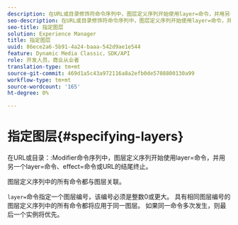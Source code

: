 ```yaml
---
description: 在URL或目录修饰符命令序列中，图层定义序列开始使用layer=命令，并用另一个layer=命令、effect=命令或URL的结尾终止。
seo-description: 在URL或目录修饰符命令序列中，图层定义序列开始使用layer=命令，并用另一个layer=命令、effect=命令或URL的结尾终止。
seo-title: 指定图层
solution: Experience Manager
title: 指定图层
uuid: 86ece2a6-5b91-4a24-baaa-542d9ae1e544
feature: Dynamic Media Classic，SDK/API
role: 开发人员，商业从业者
translation-type: tm+mt
source-git-commit: 469d1a5c43a972116a8a2efb0de5708800130a99
workflow-type: tm+mt
source-wordcount: '165'
ht-degree: 0%

---
```



# 指定图层{#specifying-layers}

在URL或目录：:Modifier命令序列中，图层定义序列开始使用layer=命令，并用另一个layer=命令、effect=命令或URL的结尾终止。

图层定义序列中的所有命令都与图层关联。

`layer=`命令指定一个图层编号，该编号必须是整数0或更大。 具有相同图层编号的图层定义序列中的所有命令都将应用于同一图层。 如果同一命令多次发生，则最后一个实例将优先。
